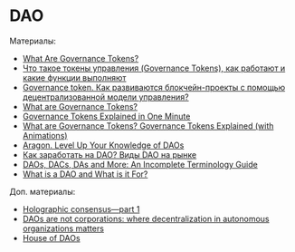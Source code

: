 # DAO

Материалы:

* [What Are Governance Tokens?](https://academy.binance.com/en/articles/what-are-governance-tokens)
* [Что такое токены управления (Governance Tokens), как работают и какие функции выполняют](https://bit.news/glavnie-novosti/chto-takoe-tokeny-upravleniya-governance-tokens-kak-rabotayut-i-kakie-funktsii-vypolnyayut)
* [Governance token. Как развиваются блокчейн-проекты с помощью децентрализованной модели управления?](https://golden-island.net/governance-token/)
* [What are Governance Tokens?](https://www.youtube.com/watch?v=8Sh8EOyWga8)
* [Governance Tokens Explained in One Minute](https://www.youtube.com/watch?v=XlmyoWSVl9s)
* [What are Governance Tokens? Governance Tokens Explained (with Animations)](https://www.youtube.com/watch?v=rIgpEaLLINI&t=163s)
* [Aragon. Level Up Your Knowledge of DAOs](https://aragon.org/dao)
* [Как заработать на DAO? Виды DAO на рынке](https://www.youtube.com/watch?v=pMCkB4Qlcl8)
* [DAOs, DACs, DAs and More: An Incomplete Terminology Guide](https://blog.ethereum.org/2014/05/06/daos-dacs-das-and-more-an-incomplete-terminology-guide)
* [What is a DAO and What is it For?](https://daohaus.substack.com/p/-what-is-a-dao-and-what-is-it-for)

Доп. материалы:
* [Holographic consensus—part 1](https://medium.com/daostack/holographic-consensus-part-1-116a73ba1e1c)
* [DAOs are not corporations: where decentralization in autonomous organizations matters](https://vitalik.ca/general/2022/09/20/daos.html)
* [House of DAOs](https://wiki.metagame.wtf/great-houses/house-of-daos)

